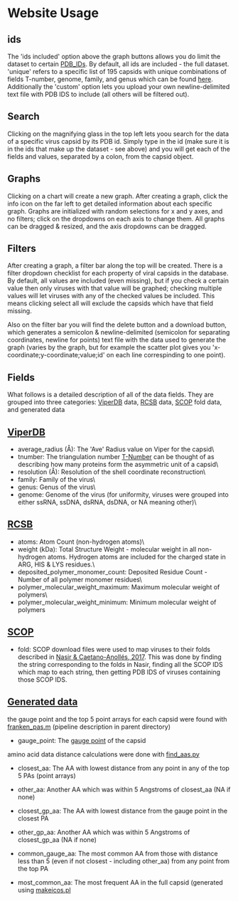 # Website Usage

## ids

The 'ids included' option above the graph buttons allows you do limit the dataset to certain
[PDB_IDs](https://www.rcsb.org/docs/general-help/identifiers-in-pdb). By default, all ids are included - the full
dataset. 'unique' refers to a specific list of 195 capsids with unique combinations of fields T-number, genome, family, and
genus which can be found [here](https://github.com/gabeorosan/pa-project/blob/master/scripts/data/unids.txt). Additionally
the 'custom' option lets you upload your own newline-delimited text file with PDB IDS to include (all others will be
filtered out).

## Search

Clicking on the magnifying glass in the top left lets yoou search for the data of a specific virus capsid by its PDB id.
Simply type in the id (make sure it is in the ids that make up the dataset - see above) and you will get each of the
fields and values, separated by a colon, from the capsid object.

## Graphs

Clicking on a chart will create a new graph. After creating a graph, click the info icon on the far left to get detailed
information about each specific graph. Graphs are initialized with random selections for x and y axes, and no filters;
click on the dropdowns on each axis to change them. All graphs can be dragged & resized, and the axis dropdowns can be dragged.

## Filters

After creating a graph, a filter bar along the top will be created. There is a filter dropdown checklist for each
property of viral capsids in the database. By default, all values are included (even missing), but if you check a certain value then
only viruses with that value will be graphed; checking multiple values will let viruses with any of the checked values
be included. This means clicking select all will exclude the capsids which have that field missing.

Also on the filter bar you will find the delete button and a download button, which generates a semicolon &
newline-delimited (semicolon for separating coordinates, newline for points) text
file with the data used to generate the graph (varies by the graph, but for example the scatter plot gives you
'x-coordinate;y-coordinate;value;id' on each line correspinding to one point).

## Fields

What follows is a detailed description of all of the data fields. They are grouped into three categories:
[ViperDB](https://viperdb.org/) data,
[RCSB](https://www.rcsb.org/) data, [SCOP](https://scop.mrc-lmb.cam.ac.uk/) fold data, and generated data

## [ViperDB](https://viperdb.org/)

- average_radius (Å): The 'Ave' Radius value on Viper for the capsid\
- tnumber: The triangulation number <a
href='https://www.ncbi.nlm.nih.gov/pmc/articles/PMC7150055/#:~:text=The%20triangulation%20number%20(T)%20indicates,3%2C%20and%20T%20%3D%204.'>T-Number</a>
can be thought of as describing how many proteins form the asymmetric unit of a capsid\
- resolution (Å): Resolution of the shell coordinate reconstruction\
- family: Family of the virus\
- genus: Genus of the virus\
- genome: Genome of the virus (for uniformity, viruses were grouped into either ssRNA, ssDNA, dsRNA, dsDNA, or NA meaning
other)\

## [RCSB](https://www.rcsb.org/)

- atoms: Atom Count (non-hydrogen atoms)\
- weight (kDa): Total Structure Weight - molecular weight in all non-hydrogen atoms. Hydrogen atoms are included for the
charged state in ARG, HIS & LYS residues.\
- deposited_polymer_monomer_count: Deposited Residue Count - Number of all polymer monomer residues\
- polymer_molecular_weight_maximum: Maximum molecular weight of polymers\
- polymer_molecular_weight_minimum: Minimum molecular weight of polymers

## [SCOP](https://scop.mrc-lmb.cam.ac.uk/)

- fold: SCOP download files were used to map viruses to their folds described in [Nasir &
Caetano-Anollés, 2017](https://www.ncbi.nlm.nih.gov/pmc/articles/PMC5344890/). This was done by finding the string 
corresponding to the folds in Nasir, finding all the SCOP IDS which map to each string, then 
getting PDB IDS of viruses containing those SCOP IDS.

## [Generated data](https://github.com/gabeorosan/pa-project/blob/master/SIP.md)

the gauge point and the top 5 point arrays for each capsid were found with
[franken_pas.m](https://github.com/gabeorosan/pa-project/blob/master/scripts/pipeline/franken_pas.m) (pipeline description
in parent directory)

- gauge_point: The [gauge point](https://www.mdpi.com/1999-4915/12/4/467) of the capsid

amino acid data distance calculations were done with
[find_aas.py](https://github.com/gabeorosan/pa-project/blob/master/scripts/find_aas.py)

- closest_aa: The AA with lowest distance from any point in any of the top 5 PAs (point arrays)  
- other_aa: Another AA which was within 5 Angstroms of closest_aa (NA if none)  
- closest_gp_aa: The AA with lowest distance from the gauge point in the closest PA  
- other_gp_aa: Another AA which was within 5 Angstroms of closest_gp_aa (NA if none)  
- common_gauge_aa: The most common AA from those with distance less than 5 (even if not closest - including other_aa) from any point from the top PA  

- most_common_aa: The most frequent AA in the full capsid (generated using
[makeicos.pl](https://github.com/gabeorosan/pa-project/blob/master/scripts/pipeline/makeicos.pl)


